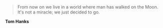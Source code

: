>From now on we live in a world where man has walked on the Moon. It's not a miracle; we just decided to go.

**Tom Hanks**